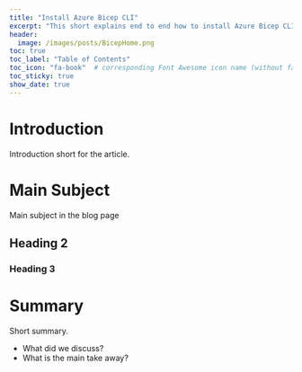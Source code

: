 ```yaml
---
title: "Install Azure Bicep CLI"
excerpt: "This short explains end to end how to install Azure Bicep CLI on Mac and Windows OS.."
header:
  image: /images/posts/BicepHome.png
toc: true
toc_label: "Table of Contents"
toc_icon: "fa-book"  # corresponding Font Awesome icon name (without fa prefix)
toc_sticky: true
show_date: true
---
```


<!-- Cheat Sheet -->
<!-- 
```text
 Text block only
```
 -->

<!-- 
<p align="center">
<img src="/images/image.EXTENSION?raw=true" alt="DevSecOps on Azure - part10"/>
</p> 
-->

# Introduction

Introduction short for the article.


# Main Subject

Main subject in the blog page

## Heading 2

### Heading 3

# Summary

Short summary.
- What did we discuss?
- What is the main take away?
